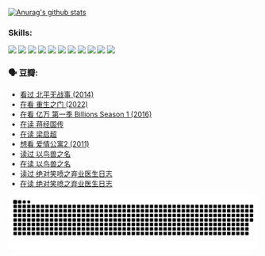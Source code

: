 
[![Anurag's github stats](https://github-readme-stats.vercel.app/api?username=w940853815)](https://github.com/anuraghazra/github-readme-stats)

### Skills:

<code><img height="32" src="https://cdn.jsdelivr.net/npm/simple-icons@v5/icons/python.svg"></code>
<code><img height="32" src="https://cdn.jsdelivr.net/npm/simple-icons@v5/icons/javascript.svg"></code>
<code><img height="32" src="https://cdn.jsdelivr.net/npm/simple-icons@v5/icons/django.svg"></code>
<code><img height="32" src="https://cdn.jsdelivr.net/npm/simple-icons@v5/icons/flask.svg"></code>
<code><img height="32" src="https://cdn.jsdelivr.net/npm/simple-icons@v5/icons/vuetify.svg"></code>
<code><img height="32" src="https://cdn.jsdelivr.net/npm/simple-icons@v5/icons/git.svg"></code>
<code><img height="32" src="https://cdn.jsdelivr.net/npm/simple-icons@v5/icons/docker.svg"></code>
<code><img height="32" src="https://cdn.jsdelivr.net/npm/simple-icons@v5/icons/postgresql.svg"></code>
<code><img height="32" src="https://cdn.jsdelivr.net/npm/simple-icons@v5/icons/elasticsearch.svg"></code>
<code><img height="32" src="https://cdn.jsdelivr.net/npm/simple-icons@v5/icons/macos.svg"></code>
<code><img height="32" src="https://cdn.jsdelivr.net/npm/simple-icons@v5/icons/linux.svg"></code>

### 🗣 豆瓣:

<!-- DOUBAN-ACTIVITIES:START -->
- [看过 北平无战事‎ (2014)](https://www.douban.com/people/136069238/status/3889810506/?_i=54366641)
- [在看 重生之门‎ (2022)](https://www.douban.com/people/136069238/status/3882598762/?_i=54366641)
- [在看 亿万 第一季 Billions Season 1‎ (2016)](https://www.douban.com/people/136069238/status/3878098700/?_i=54366641)
- [在读 蒋经国传](https://www.douban.com/people/136069238/status/3877458956/?_i=54366641)
- [在读 梁启超](https://www.douban.com/people/136069238/status/3876806133/?_i=54366641)
- [想看 爱情公寓2‎ (2011)](https://www.douban.com/people/136069238/status/3876682115/?_i=54366641)
- [读过 以鸟兽之名](https://www.douban.com/people/136069238/status/3876369302/?_i=54366641)
- [在读 以鸟兽之名](https://www.douban.com/people/136069238/status/3869094471/?_i=54366641)
- [读过 绝对笑喷之弃业医生日志](https://www.douban.com/people/136069238/status/3869093225/?_i=54366641)
- [在读 绝对笑喷之弃业医生日志](https://www.douban.com/people/136069238/status/3862106751/?_i=54366641)
<!-- DOUBAN-ACTIVITIES:END -->


![Snake animation](https://raw.githubusercontent.com/w940853815/w940853815/output/github-contribution-grid-snake.svg)

<!--
**w940853815/w940853815** is a ✨ _special_ ✨ repository because its `README.md` (this file) appears on your GitHub profile.

Here are some ideas to get you started:

- 🔭 I’m currently working on ...
- 🌱 I’m currently learning ...
- 👯 I’m looking to collaborate on ...
- 🤔 I’m looking for help with ...
- 💬 Ask me about ...
- 📫 How to reach me: ...
- 😄 Pronouns: ...
- ⚡ Fun fact: ...
-->
